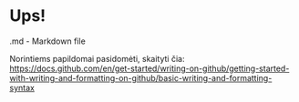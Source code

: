# Ups!

.md - Markdown file

Norintiems papildomai pasidomėti, skaityti čia: https://docs.github.com/en/get-started/writing-on-github/getting-started-with-writing-and-formatting-on-github/basic-writing-and-formatting-syntax
